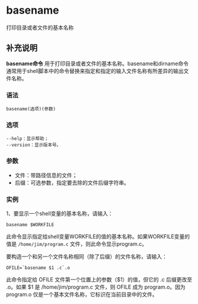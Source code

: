 #  basename

打印目录或者文件的基本名称

##  补充说明

**basename命令**
用于打印目录或者文件的基本名称。basename和dirname命令通常用于shell脚本中的命令替换来指定和指定的输入文件名称有所差异的输出文件名称。

###  语法

    
    
    basename(选项)(参数)
    

###  选项

    
    
    --help：显示帮助；
    --version：显示版本号。
    

###  参数

  * 文件：带路径信息的文件； 
  * 后缀：可选参数，指定要去除的文件后缀字符串。 

###  实例

1、要显示一个shell变量的基本名称，请输入：

    
    
    basename $WORKFILE
    

此命令显示指定给shell变量WORKFILE的值的基本名称。如果WORKFILE变量的值是 ` /home/jim/program.c `
文件，则此命令显示program.c。

要构造一个和另一个文件名称相同（除了后缀）的文件名称，请输入：

    
    
    OFILE=`basename $1 .c`.o
    

此命令指定给 OFILE 文件第一个位置上的参数（$1）的值，但它的 .c 后缀更改至 .o。如果 $1 是 /home/jim/program.c
文件，则 OFILE 成为 program.o。因为 program.o 仅是一个基本文件名称，它标识在当前目录中的文件。

